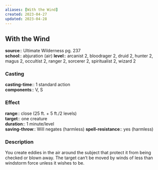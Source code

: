 ```yaml
---
aliases: [With the Wind]
created: 2023-04-27
updated: 2023-04-28
---
```


## With the Wind

**source**:: Ultimate Wilderness pg. 237  
**school**:: abjuration (air)
**level**:: arcanist 2, bloodrager 2, druid 2, hunter 2, magus 2, occultist 2, ranger 2, sorcerer 2, spiritualist 2, wizard 2

### Casting

**casting-time**:: 1 standard action  
**components**:: V, S

### Effect

**range**:: close (25 ft. + 5 ft./2 levels)  
**target**:: one creature  
**duration**:: 1 minute/level  
**saving-throw**:: Will negates (harmless)
**spell-resistance**:: yes (harmless)

### Description

You create eddies in the air around the subject that protect it from being checked or blown away. The target can’t be moved by winds of less than windstorm force unless it wishes to be.
